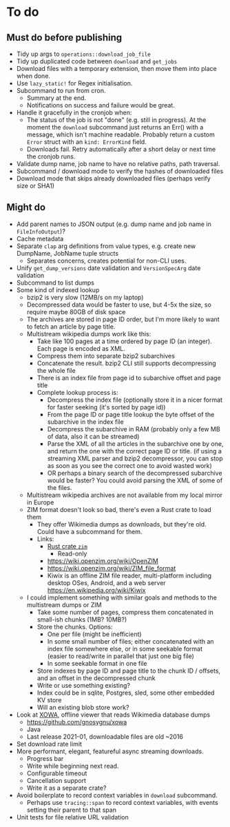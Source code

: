 # To do

## Must do before publishing

* Tidy up args to `operations::download_job_file`
* Tidy up duplicated code between `download` and `get_jobs`
* Download files with a temporary extension, then move them into place when done.
* Use `lazy_static!` for Regex initialisation.
* Subcommand to run from cron.
    * Summary at the end.
    * Notifications on success and failure would be great.
* Handle it gracefully in the cronjob when:
    *  The status of the job is not "done" (e.g. still in
       progress). At the moment the `download` subcommand just returns
       an Err() with a message, which isn't machine readable. Probably
       return a custom `Error` struct with an `kind: ErrorKind` field.
    *  Downloads fail. Retry automatically after a short delay or next
       time the cronjob runs.
* Validate dump name, job name to have no relative paths, path traversal.
* Subcommand / download mode to verify the hashes of downloaded files
* Download mode that skips already downloaded files (perhaps verify size or SHA1)

## Might do

* Add parent names to JSON output (e.g. dump name and job name in `FileInfoOutput`)?
* Cache metadata
* Separate `clap` arg definitions from value types, e.g. create new DumpName, JobName tuple structs
    * Separates concerns, creates potential for non-CLI uses.
* Unify `get_dump_versions` date validation and `VersionSpecArg` date validation
* Subcommand to list dumps
* Some kind of indexed lookup
    * bzip2 is very slow (12MB/s on my laptop)
    * Decompressed data would be faster to use, but 4-5x the size, so
      require maybe 80GB of disk space
    * The archives are stored in page ID order, but I'm more likely to want
      to fetch an article by page title.
    * Multistream wikipedia dumps work like this:
        * Take like 100 pages at a time ordered by page ID (an integer).
          Each page is encoded as XML.
        * Compress them into separate bzip2 subarchives
        * Concatenate the result.
          bzip2 CLI still supports decompressing the whole file
        * There is an index file from page id to subarchive offset and page title
        * Complete lookup process is:
            * Decompress the index file
              (optionally store it in a nicer format for faster seeking (it's sorted by page id))
            * From the page ID or page title lookup the byte offset of
              the subarchive in the index file
            * Decompress the subarchive in RAM (probably only a few MB
              of data, also it can be streamed)
            * Parse the XML of all the articles in the subarchive one
              by one, and return the one with the correct page ID or title.
              (if using a streaming XML parser and bzip2 decompressor,
              you can stop as soon as you see the correct one to avoid wasted work)
            * OR perhaps a binary search of the decompressed subarchive would be faster?
              You could avoid parsing the XML of some of the files.
    * Multistream wikipedia archives are not available from my local
      mirror in Europe
    * ZIM format doesn't look so bad, there's even a Rust crate to load them
        * They offer Wikimedia dumps as downloads, but they're old.
          Could have a subcommand for them.
        * Links:
            * [Rust crate `zim`](https://crates.io/crates/zim)
                * Read-only
            * <https://wiki.openzim.org/wiki/OpenZIM>
            * <https://wiki.openzim.org/wiki/ZIM_file_format>
            * Kiwix is an offline ZIM file reader, multi-platform including desktop OSes,
              Android, and a web server  
              <https://en.wikipedia.org/wiki/Kiwix>
    * I could implement something with similar goals and methods to the multistream dumps or ZIM
        * Take some number of pages, compress them concatenated in
          small-ish chunks (1MB? 10MB?)
        * Store the chunks. Options:
            *  One per file (might be inefficient)
            *  In some small number of files; either concatenated with
               an index file somewhere else, or in some seekable
               format  
               (easier to read/write in parallel that just one big file)
            *  In some seekable format in one file
        * Store indexes by page ID and page title to the chunk ID / offsets,
          and an offset in the decompressed chunk
        * Write or use something existing?
        * Index could be in sqlite, Postgres, sled, some other embedded KV store
        * Will an existing blob store work?
* Look at [XOWA](http://xowa.org/), offline viewer that reads Wikimedia database dumps
    * https://github.com/gnosygnu/xowa
    * Java
    * Last release 2021-01, downloadable files are old ~2016
* Set download rate limit
* More performant, elegant, featureful async streaming downloads.
    * Progress bar
    * Write while beginning next read.
    * Configurable timeout
    * Cancellation support
    * Write it as a separate crate?
* Avoid boilerplate to record context variables in `download` subcommand.
    * Perhaps use `tracing::span` to record context variables, with
      events setting their parent to that span
* Unit tests for file relative URL validation
